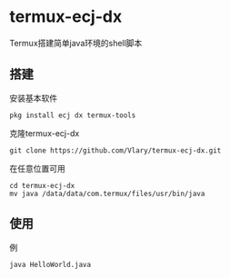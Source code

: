 # termux-ecj-dx
Termux搭建简单java环境的shell脚本
## 搭建
安装基本软件
```
pkg install ecj dx termux-tools
```
克隆termux-ecj-dx
```
git clone https://github.com/Vlary/termux-ecj-dx.git
```
在任意位置可用
```
cd termux-ecj-dx
mv java /data/data/com.termux/files/usr/bin/java
```
## 使用
例
```
java HelloWorld.java
```

